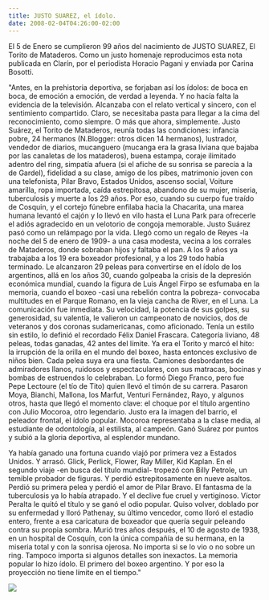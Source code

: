 ```yaml
---
title: JUSTO SUAREZ, el ídolo.
date: 2008-02-04T04:26:00-02:00
---
```


El 5 de Enero se cumplieron 99 años del nacimiento de JUSTO SUAREZ, El Torito de Mataderos. Como un justo homenaje reproducimos esta nota publicada en Clarín, por el periodista Horacio Pagani y enviada por Carina Bosotti.

"Antes, en la prehistoria deportiva, se forjaban así los ídolos: de boca en boca, de emoción a emoción, de verdad a leyenda. Y no hacía falta la evidencia de la televisión. Alcanzaba con el relato vertical y sincero, con el sentimiento compartido. Claro, se necesitaba pasta para llegar a la cima del reconocimiento, como siempre. O más que ahora, simplemente. Justo Suárez, el Torito de Mataderos, reunía todas las condiciones: infancia pobre, 24 hermanos (N.Blogger: otros dicen 14 hermanos), lustrador, vendedor de diarios, mucanguero (mucanga era la grasa liviana que bajaba por las canaletas de los mataderos), buena estampa, coraje ilimitado adentro del ring, simpatía afuera (si el afiche de su sonrisa se parecía a la de Gardel), fidelidad a su clase, amigo de los pibes, matrimonio joven con una telefonista, Pilar Bravo, Estados Unidos, ascenso social, Voiture amarilla, ropa importada, caída estrepitosa, abandono de su mujer, miseria, tuberculosis y muerte a los 29 años. Por eso, cuando su cuerpo fue traído de Cosquin, y el cortejo fúnebre enfilaba hacia la Chacarita, una marea humana levantó el cajón y lo llevó en vilo hasta el Luna Park para ofrecerle el adiós agradecido en un velotorio de congoja memorable. Justo Suárez pasó como un relámpago por la vida. Llegó como un regalo de Reyes -la noche del 5 de enero de 1909- a una casa modesta, vecina a los corrales de Mataderos, donde sobraban hijos y faltaba el pan. A los 9 años ya trabajaba a los 19 era boxeador profesional, y a los 29 todo había terminado. Le alcanzaron 29 peleas para convertirse en el ídolo de los argentinos, allá en los años 30, cuando golpeaba la crisis de la depresión económica mundial, cuando la figura de Luis Ángel Firpo se esfumaba en la memoria, cuando el boxeo -casi una rebelión contra la pobreza- convocaba multitudes en el Parque Romano, en la vieja cancha de River, en el Luna. La comunicación fue inmediata. Su velocidad, la potencia de sus golpes, su generosidad, su valentía, le valieron un campeonato de novicios, dos de veteranos y dos coronas sudamericanas, como aficionado. Tenía un estilo sin estilo, lo definió el recordado Félix Daniel Frascara. Categoría liviano, 48 peleas, todas ganadas, 42 antes del límite. Ya era el Torito y marcó el hito: la irrupción de la orilla en el mundo del boxeo, hasta entonces exclusivo de niños bien. Cada pelea suya era una fiesta. Camiones desbordantes de admiradores llanos, ruidosos y espectaculares, con sus matracas, bocinas y bombas de estruendos lo celebraban. Lo formó Diego Franco, pero fue Pepe Lectoure (el tío de Tito) quien llevó el timón de su carrera. Pasaron Moya, Bianchi, Mallona, los Marfut, Venturi Fernández, Rayo, y algunos otros, hasta que llegó el momento clave: el choque por el título argentino con Julio Mocoroa, otro legendario. Justo era la imagen del barrio, el peleador frontal, el ídolo popular. Mocoroa representaba a la clase media, al estudiante de odontología, al estilista, al campeón. Ganó Suárez por puntos y subió a la gloria deportiva, al esplendor mundano.

Ya había ganado una fortuna cuando viajó por primera vez a Estados Unidos. Y arrasó. Glick, Perlick, Flower, Ray Miller, Kid Kaplan. En el segundo viaje -en busca del título mundial- tropezó con Billy Petrole, un temible probador de figuras. Y perdió estrepitosamente en nueve asaltos. Perdió su primera pelea y perdió el amor de Pilar Bravo. El fantasma de la tuberculosis ya lo había atrapado. Y el declive fue cruel y vertiginoso. Víctor Peralta le quitó el título y se ganó el odio popular. Quiso volver, doblado por su enfermedad y lloró Pathenay, su último vencedor, como lloró el estadio entero, frente a esa caricatura de boxeador que quería seguir peleando contra su propia sombra. Murió tres años después, el 10 de agosto de 1938, en un hospital de Cosquín, con la única compañía de su hermana, en la miseria total y con la sonrisa ojerosa. No importa si se lo vio o no sobre un ring. Tampoco importa si algunos detalles son inexactos. La memoria popular lo hizo ídolo. El primero del boxeo argentino. Y por eso la proyección no tiene límite en el tiempo."

![](https://blogger.googleusercontent.com/img/b/R29vZ2xl/AVvXsEj3TkNlwMIYS3t3JDY8qZQ_4liyUarTgQWEqDZz4B1_YrXGoSms6pJsekCivu7XpTdGcZzTQHMhc3zVEkk1lf64z88WBqz0hKTnCt0NbgxekH_DT7d3mj82zIlxaqYJDDwDCIj6zB2IU1e4/s320/suarez.jpg)